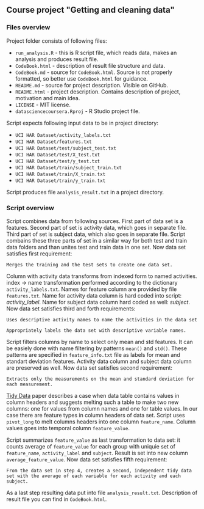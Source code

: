 ## Course project "Getting and cleaning data"

### Files overview
Project folder consists of following files:

* `run_analysis.R` - this is R script file, which reads data, makes an analysis and produces result file.
* `CodeBook.html` - description of result file structure and data.
* `CodeBook.md` - source for `CodeBook.html`. Source is not properly formatted, so better use `CodeBook.html` for guidance.
* `README.md` - source for project description. Visible on GitHub.
* `README.html` - project description. Contains description of project, motivation and main idea.
* `LICENSE` - MIT license.
* `datasciencecoursera.Rproj` - R Studio project file.

Script expects following input data to be in project directory:

* `UCI HAR Dataset/activity_labels.txt`
* `UCI HAR Dataset/features.txt`
* `UCI HAR Dataset/test/subject_test.txt`
* `UCI HAR Dataset/test/X_test.txt`
* `UCI HAR Dataset/test/y_test.txt`
* `UCI HAR Dataset/train/subject_train.txt`
* `UCI HAR Dataset/train/X_train.txt`
* `UCI HAR Dataset/train/y_train.txt`

Script produces file `analysis_result.txt` in a project directory. 

### Script overview
Script combines data from following sources. First part of data set is a features. Second part of set is activity data, which goes in separate file. Third part of set is subject data, which also goes in separate file. Script combains these three parts of set in a similar way for both test and train data folders and than unites test and train data in one set. Now data set satisfies first requirement:
```
Merges the training and the test sets to create one data set.
```

Column with activity data transforms from indexed form to named activities. index -> name transformation performed according to the dictionary `activity_labels.txt`. Names for feature column are provided by file `features.txt`. Name for activity data column is hard coded into script: _activity_label_. Name for subject data column hard coded as well: _subject_. Now data set satisfies third and forth requirements:
```
Uses descriptive activity names to name the activities in the data set
```
```
Appropriately labels the data set with descriptive variable names. 
```

Script filters columns by name to select only mean and std features. It can be easiely done with name filtering by patterns `mean()` and `std()`. These patterns are specified in `feature_info.txt` file as labels for mean and standart deviation features. Activity data column and subject data column are preserved as well. Now data set satisfies second requirement:
```
Extracts only the measurements on the mean and standard deviation for each measurement. 
```

[Tidy Data](http://vita.had.co.nz/papers/tidy-data.pdf) paper describes a case when data table contains values in column headers and suggests melting such a table to make two new columns: one for values from column names and one for table values. In our case there are feature types in column headers of data set. Script uses `pivot_long` to melt columns headers into one column `feature_name`. Column values goes into temporal column `feature_value`. 

Script summarizes `feature_value` as last transformation to data set: it counts average of `feature_value` for each group with uniquie set of `feature_name`, `activity_label` and `subject`. Result is set into new column `average_feature_value`. Now data set satisfies fifth requirement:
```
From the data set in step 4, creates a second, independent tidy data set with the average of each variable for each activity and each subject.
```

As a last step resulting data put into file `analysis_result.txt`. Description of result file you can find in `CodeBook.html`.